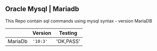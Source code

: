 ## Oracle Mysql | Mariadb  

This Repo contain sql commands using mysql syntax - version MariaDB

|                |Version                          |Testing                         |
|----------------|-------------------------------|-----------------------------|
|MariaDb		 |`'10:3'`            			 |'OK,PASS'            		   |